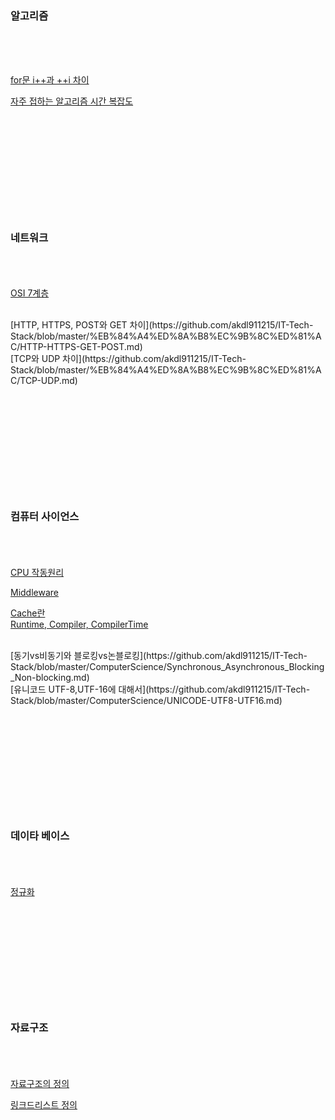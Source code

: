 ### 알고리즘
<br /><br /><br />

[for문 i++과 ++i 차이](https://github.com/akdl911215/IT-Tech-Stack/blob/master/%EC%95%8C%EA%B3%A0%EB%A6%AC%EC%A6%98/FOR-LOOP-OPTIMIZATION.md)
<br />

[자주 접하는 알고리즘 시간 복잡도](https://github.com/akdl911215/IT-Tech-Stack/blob/master/%EC%95%8C%EA%B3%A0%EB%A6%AC%EC%A6%98/ALGORITHM-TIME-COMPLEXITY.md)


<br /><br /><br />
--------------------------------------------------------------------------------------------------
<br /><br /><br />
### 네트워크

<br /><br /><br />
[OSI 7계층](https://github.com/akdl911215/IT-Tech-Stack/blob/master/%EB%84%A4%ED%8A%B8%EC%9B%8C%ED%81%AC/OSI_SEVEN_LAYER.md)

<br />
[HTTP, HTTPS, POST와 GET 차이](https://github.com/akdl911215/IT-Tech-Stack/blob/master/%EB%84%A4%ED%8A%B8%EC%9B%8C%ED%81%AC/HTTP-HTTPS-GET-POST.md)

<br />
[TCP와 UDP 차이](https://github.com/akdl911215/IT-Tech-Stack/blob/master/%EB%84%A4%ED%8A%B8%EC%9B%8C%ED%81%AC/TCP-UDP.md)


<br /><br /><br />
--------------------------------------------------------------------------------------------------------------
<br /><br /><br />
### 컴퓨터 사이언스
<br /><br /><br />
[CPU 작동원리](https://github.com/akdl911215/IT-Tech-Stack/blob/master/ComputerScience/CPU(%EC%A4%91%EC%95%99%EC%B2%98%EB%A6%AC%EC%9E%A5%EC%B9%98)%20%EC%9E%91%EB%8F%99%EC%9B%90%EB%A6%AC.md)
<br />

[Middleware](https://github.com/akdl911215/IT-Tech-Stack/blob/master/ComputerScience/Middleware.md)
<br />

[Cache란](https://github.com/akdl911215/IT-Tech-Stack/blob/master/ComputerScience/Cache.md)
<br />
[Runtime, Compiler, CompilerTime](https://github.com/akdl911215/IT-Tech-Stack/blob/master/ComputerScience/Runtime-Compiler-CompilerTime.md)

<br />
[동기vs비동기와 블로킹vs논블로킹](https://github.com/akdl911215/IT-Tech-Stack/blob/master/ComputerScience/Synchronous_Asynchronous_Blocking_Non-blocking.md)

<br />
[유니코드 UTF-8,UTF-16에 대해서](https://github.com/akdl911215/IT-Tech-Stack/blob/master/ComputerScience/UNICODE-UTF8-UTF16.md)

<br /><br /><br />
-------------------------------------------------------------------------------------------------------------
<br /><br /><br />
### 데이타 베이스
<br /><br /><br />
[정규화](https://github.com/akdl911215/IT-Tech-Stack/blob/master/%EB%8D%B0%EC%9D%B4%ED%83%80%EB%B2%A0%EC%9D%B4%EC%8A%A4/database-nomalization.md)

<br /><br /><br />
----------------------------------------------------------------------------------------------------------
<br /><br /><br />
### 자료구조
<br /><br /><br />
[자료구조의 정의](https://github.com/akdl911215/IT-Tech-Stack/blob/master/%EC%9E%90%EB%A3%8C%EA%B5%AC%EC%A1%B0/DatasStructure.md)
<br />

[링크드리스트 정의](https://github.com/akdl911215/IT-Tech-Stack/blob/master/%EC%9E%90%EB%A3%8C%EA%B5%AC%EC%A1%B0/Linked-List.md)
<br />
